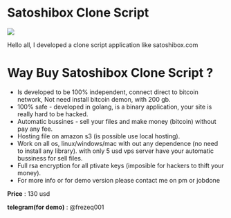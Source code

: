 # Satoshibox Clone Script
![](https://i.ibb.co/MNys4MN/ccc.png)

Hello all, I developed a clone script application like satoshibox.com

# Way Buy Satoshibox Clone Script ?

- Is developed to be 100% independent, connect direct to bitcoin network, Not need install bitcoin demon, with 200 gb.
- 100% safe - developed in golang, is a binary application, your site is really hard to be hacked.
- Automatic bussines - sell your files and make money (bitcoin) without pay any fee.
- Hosting file on amazon s3 (is possible use local hosting).
- Work on all os, linux/windows/mac with out any dependence (no need to install any library). with only 5 usd vps server have your automatic bussiness for sell files.
- Full rsa encryption for all ptivate keys (imposible for hackers to thift your money).
- For more info or for demo version please contact me on pm or jobdone



**Price** : 130 usd

**telegram(for demo)** : @frezeq001

